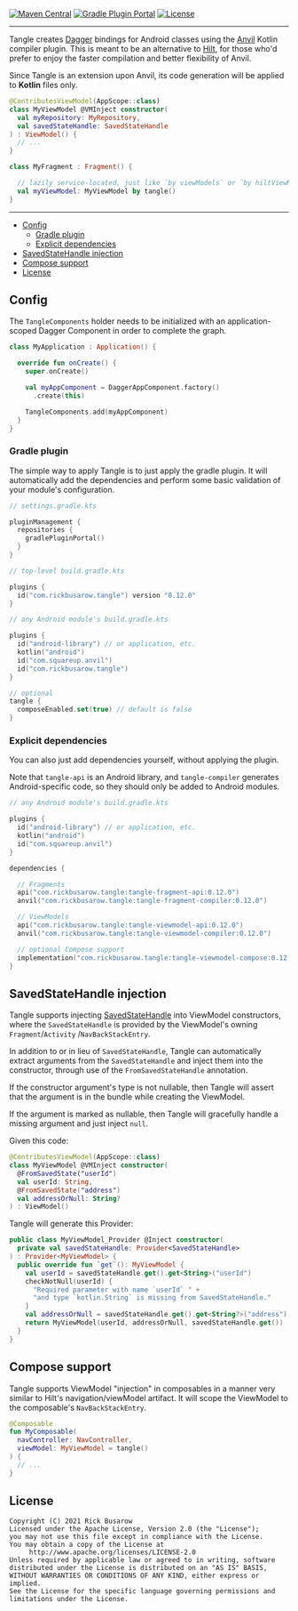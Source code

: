 [![Maven Central](https://img.shields.io/maven-central/v/com.rickbusarow.tangle/tangle-api?style=flat-square)](https://search.maven.org/search?q=com.rickbusarow.tangle)
[![Gradle Plugin Portal](https://img.shields.io/gradle-plugin-portal/v/com.rickbusarow.tangle?style=flat-square)](https://plugins.gradle.org/plugin/com.rickbusarow.tangle)
[![License](https://img.shields.io/badge/license-apache2.0-blue?style=flat-square.svg)](https://opensource.org/licenses/Apache-2.0)

___

Tangle creates [Dagger] bindings for Android classes using the [Anvil] Kotlin compiler plugin. This
is meant to be an alternative to [Hilt], for those who'd prefer to enjoy the faster compilation and
better flexibility of Anvil.

Since Tangle is an extension upon Anvil, its code generation will be applied to **Kotlin** files
only.

```kotlin
@ContributesViewModel(AppScope::class)
class MyViewModel @VMInject constructor(
  val myRepository: MyRepository,
  val savedStateHandle: SavedStateHandle
) : ViewModel() {
  // ...
}

class MyFragment : Fragment() {

  // lazily service-located, just like `by viewModels` or `by hiltViewModel`
  val myViewModel: MyViewModel by tangle()
}
```

____
<!--- TOC -->

* [Config](#config)
  * [Gradle plugin](#gradle-plugin)
  * [Explicit dependencies](#explicit-dependencies)
* [SavedStateHandle injection](#savedstatehandle-injection)
* [Compose support](#compose-support)
* [License](#license)

<!--- END -->

## Config

The `TangleComponents` holder needs to be initialized with an application-scoped Dagger Component in
order to complete the graph.

```kotlin
class MyApplication : Application() {

  override fun onCreate() {
    super.onCreate()

    val myAppComponent = DaggerAppComponent.factory()
      .create(this)

    TangleComponents.add(myAppComponent)
  }
}
```

### Gradle plugin

The simple way to apply Tangle is to just apply the gradle plugin. It will automatically add the
dependencies and perform some basic validation of your module's configuration.

```kotlin
// settings.gradle.kts

pluginManagement {
  repositories {
    gradlePluginPortal()
  }
}
```

```kotlin
// top-level build.gradle.kts

plugins {
  id("com.rickbusarow.tangle") version "0.12.0"
}
```

```kotlin
// any Android module's build.gradle.kts

plugins {
  id("android-library") // or application, etc.
  kotlin("android")
  id("com.squareup.anvil")
  id("com.rickbusarow.tangle")
}

// optional
tangle {
  composeEnabled.set(true) // default is false
}
```

### Explicit dependencies

You can also just add dependencies yourself, without applying the plugin.

Note that `tangle-api` is an Android library, and `tangle-compiler` generates Android-specific code,
so they should only be added to Android modules.

```kotlin
// any Android module's build.gradle.kts

plugins {
  id("android-library") // or application, etc.
  kotlin("android")
  id("com.squareup.anvil")
}

dependencies {

  // Fragments
  api("com.rickbusarow.tangle:tangle-fragment-api:0.12.0")
  anvil("com.rickbusarow.tangle:tangle-fragment-compiler:0.12.0")

  // ViewModels
  api("com.rickbusarow.tangle:tangle-viewmodel-api:0.12.0")
  anvil("com.rickbusarow.tangle:tangle-viewmodel-compiler:0.12.0")

  // optional Compose support
  implementation("com.rickbusarow.tangle:tangle-viewmodel-compose:0.12.0")
}
```

## SavedStateHandle injection

Tangle supports injecting [SavedStateHandle] into ViewModel constructors, where
the `SavedStateHandle` is provided by the ViewModel's owning `Fragment`/`Activity`
/`NavBackStackEntry`.

In addition to or in lieu of `SavedStateHandle`, Tangle can automatically extract arguments from
the `SavedStateHandle` and inject them into the constructor, through use of
the `FromSavedStateHandle` annotation.

If the constructor argument's type is not nullable, then Tangle will assert that the argument is in
the bundle while creating the ViewModel.

If the argument is marked as nullable, then Tangle will gracefully handle a missing argument and
just inject `null`.

Given this code:

```kotlin
@ContributesViewModel(AppScope::class)
class MyViewModel @VMInject constructor(
  @FromSavedState("userId")
  val userId: String,
  @FromSavedState("address")
  val addressOrNull: String?
) : ViewModel()
```

Tangle will generate this Provider:

```kotlin
public class MyViewModel_Provider @Inject constructor(
  private val savedStateHandle: Provider<SavedStateHandle>
) : Provider<MyViewModel> {
  public override fun `get`(): MyViewModel {
    val userId = savedStateHandle.get().get<String>("userId")
    checkNotNull(userId) {
      "Required parameter with name `userId` " +
      "and type `kotlin.String` is missing from SavedStateHandle."
    }
    val addressOrNull = savedStateHandle.get().get<String?>("address")
    return MyViewModel(userId, addressOrNull, savedStateHandle.get())
  }
}
```

## Compose support

Tangle supports ViewModel "injection" in composables in a manner very similar to Hilt's
navigation/viewModel artifact. It will scope the ViewModel to the composable's `NavBackStackEntry`.

```kotlin
@Composable
fun MyComposable(
  navController: NavController,
  viewModel: MyViewModel = tangle()
) {
  // ...
}
```

## License

``` text
Copyright (C) 2021 Rick Busarow
Licensed under the Apache License, Version 2.0 (the "License");
you may not use this file except in compliance with the License.
You may obtain a copy of the License at
     http://www.apache.org/licenses/LICENSE-2.0
Unless required by applicable law or agreed to in writing, software
distributed under the License is distributed on an "AS IS" BASIS,
WITHOUT WARRANTIES OR CONDITIONS OF ANY KIND, either express or implied.
See the License for the specific language governing permissions and
limitations under the License.
```


[Anvil]: https://github.com/square/anvil

[Dagger]: https://dagger.dev

[Hilt]: https://dagger.dev/hilt/view-model.html

[SavedStateHandle]: https://developer.android.com/topic/libraries/architecture/viewmodel-savedstate
